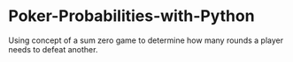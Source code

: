 # Poker-Probabilities-with-Python

Using concept of a sum zero game to determine how many rounds a player needs to defeat another.
